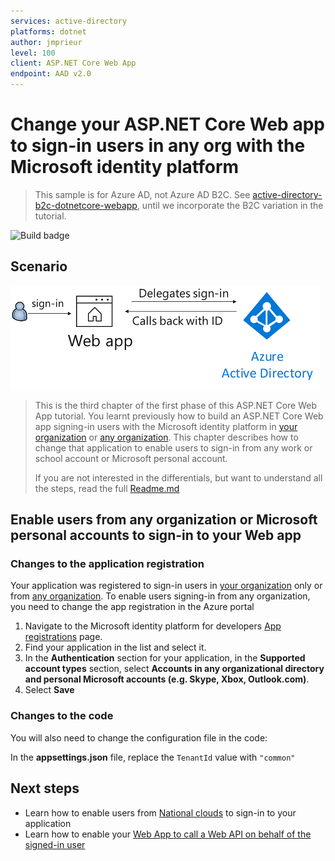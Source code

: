 ```yaml
---
services: active-directory
platforms: dotnet
author: jmprieur
level: 100
client: ASP.NET Core Web App
endpoint: AAD v2.0
---
```

# Change your ASP.NET Core Web app to sign-in users in any org with the Microsoft identity platform

> This sample is for Azure AD, not Azure AD B2C. See [active-directory-b2c-dotnetcore-webapp](https://github.com/Azure-Samples/active-directory-b2c-dotnetcore-webapp), until we incorporate the B2C variation in the tutorial.

![Build badge](https://identitydivision.visualstudio.com/_apis/public/build/definitions/a7934fdd-dcde-4492-a406-7fad6ac00e17/514/badge)

## Scenario

![Sign in with Azure AD](ReadmeFiles/sign-in.png)

> This is the third chapter of the first phase of this ASP.NET Core Web App tutorial. You learnt previously how to build an ASP.NET Core Web app signing-in users with the Microsoft identity platform in [your organization](../1-1-MyOrg) or [any organization](../1-2-AnyOrg). This chapter describes how to change that application to enable users to sign-in from any work or school account or Microsoft personal account.
>
> If you are not interested in the differentials, but want to understand all the steps, read the full [Readme.md](./Readme.md)

## Enable users from any organization or Microsoft personal accounts to sign-in to your Web app

### Changes to the application registration

Your application was registered to sign-in users in [your organization](../1-1-MyOrg) only or from [any organization](../1-2-AnyOrg). To enable users signing-in from any organization, you need to change the app registration in the Azure portal

1. Navigate to the Microsoft identity platform for developers [App registrations](https://go.microsoft.com/fwlink/?linkid=2083908) page.
1. Find your application in the list and select it.
1. In the **Authentication** section for your application, in the **Supported account types** section, select **Accounts in any organizational directory and personal Microsoft accounts (e.g. Skype, Xbox, Outlook.com)**.
1. Select **Save**

### Changes to the code

You will also need to change the configuration file in the code:

In the **appsettings.json** file, replace the `TenantId` value with `"common"`

## Next steps

- Learn how to enable users from [National clouds](../1-4-Sovereign) to sign-in to your application
- Learn how to enable your [Web App to call a Web API on behalf of the signed-in user](../../2-WebApp-graph-user)
